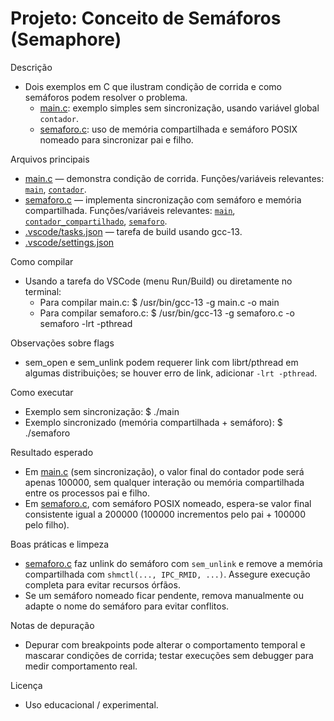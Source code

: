 # Projeto: Conceito de Semáforos (Semaphore)

Descrição
- Dois exemplos em C que ilustram condição de corrida e como semáforos podem resolver o problema.
  - [main.c](main.c): exemplo simples sem sincronização, usando variável global `contador`.
  - [semaforo.c](semaforo.c): uso de memória compartilhada e semáforo POSIX nomeado para sincronizar pai e filho.

Arquivos principais
- [main.c](main.c) — demonstra condição de corrida. Funções/variáveis relevantes: [`main`](main.c), [`contador`](main.c).  
- [semaforo.c](semaforo.c) — implementa sincronização com semáforo e memória compartilhada. Funções/variáveis relevantes: [`main`](semaforo.c), [`contador_compartilhado`](semaforo.c), [`semaforo`](semaforo.c).  
- [.vscode/tasks.json](.vscode/tasks.json) — tarefa de build usando gcc-13.  
- [.vscode/settings.json](.vscode/settings.json)

Como compilar
- Usando a tarefa do VSCode (menu Run/Build) ou diretamente no terminal:
  - Para compilar main.c:
    $ /usr/bin/gcc-13 -g main.c -o main
  - Para compilar semaforo.c:
    $ /usr/bin/gcc-13 -g semaforo.c -o semaforo -lrt -pthread

Observações sobre flags
- sem_open e sem_unlink podem requerer link com librt/pthread em algumas distribuições; se houver erro de link, adicionar `-lrt -pthread`.

Como executar
- Exemplo sem sincronização:
  $ ./main
- Exemplo sincronizado (memória compartilhada + semáforo):
  $ ./semaforo

Resultado esperado
- Em [main.c](main.c) (sem sincronização), o valor final do contador pode será apenas 100000, sem qualquer interação ou memória compartilhada entre os processos pai e filho.
- Em [semaforo.c](semaforo.c), com semáforo POSIX nomeado, espera-se valor final consistente igual a 200000 (100000 incrementos pelo pai + 100000 pelo filho).

Boas práticas e limpeza
- [semaforo.c](semaforo.c) faz unlink do semáforo com `sem_unlink` e remove a memória compartilhada com `shmctl(..., IPC_RMID, ...)`. Assegure execução completa para evitar recursos órfãos.
- Se um semáforo nomeado ficar pendente, remova manualmente ou adapte o nome do semáforo para evitar conflitos.

Notas de depuração
- Depurar com breakpoints pode alterar o comportamento temporal e mascarar condições de corrida; testar execuções sem debugger para medir comportamento real.

Licença
- Uso educacional / experimental.
